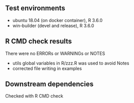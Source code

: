## Test environments
* ubuntu 18.04 (on docker container), R 3.6.0
* win-builder (devel and release), R 3.6.0

## R CMD check results
There were no ERRORs or WARNINGs or NOTES

  * utils global variables in R/zzz.R was used to avoid Notes
  * corrected file writing in examples

## Downstream dependencies
Checked with R CMD check
